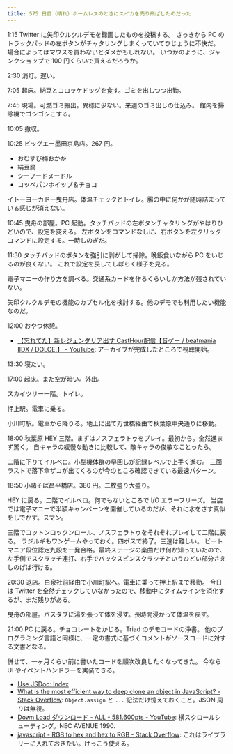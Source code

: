```yaml
---
title: 575 日目（晴れ）ホームレスのときにスイカを売り飛ばしたのだった
---
```


1:15 Twitter に矢印クルクルデモを録画したものを投稿する。
さっきから PC のトラックパッドの左ボタンがチャタリングしまくっていてひじょうに不快だ。
場合によってはマウスを買わないとダメかもしれない。
いつかのように、ジャンクショップで 100 円くらいで買えるだろうか。

2:30 消灯。遅い。

7:05 起床。納豆とコロッケドッグを食す。ゴミを出しつつ出勤。

7:45 現場。可燃ゴミ搬出。異様に少ない。来週のゴミ出しの仕込み。
館内を掃除機でゴシゴシこする。

10:05 撤収。

10:25 ビッグエー墨田京島店。267 円。

* おむすび梅おかか
* 絹豆腐
* シーフードヌードル
* コッペパンホイップ＆チョコ

イトーヨーカドー曳舟店。体温チェックとトイレ。腸の中に何かが随時詰まっている感じが消えない。

10:45 曳舟の部屋。PC 起動。タッチパッドの左ボタンチャタリングがやはりひどいので、設定を変える。
左ボタンをコマンドなしに、右ボタンを左クリックコマンドに設定する。一時しのぎだ。

11:30 タッチパッドのボタンを強引に剥がして掃除。晩飯食いながら PC をいじるのが良くない。
これで設定を戻してしばらく様子を見る。

電子マニーの作り方を調べる。交通系カードを作るくらいしか方法が残されていない。

矢印クルクルデモの機能のカプセル化を検討する。他のデモでも利用したい機能なのだ。

12:00 おやつ休憩。

* [【忘れてた】新レジェンダリア出す CastHour配信【音ゲー / beatmania IIDX / DOLCE.】 - YouTube](https://www.youtube.com/watch?v=8X0bs5jcurk):
  アーカイブが完成したところで視聴開始。

13:30 寝たい。

17:00 起床。また空が暗い。外出。

スカイツリー一階。トイレ。

押上駅。電車に乗る。

小川町駅。電車から降りる。地上に出て万世橋経由で秋葉原中央通りに移動。

18:00 秋葉原 HEY 三階。まずはノスフェラトゥをプレイ。最初から。全然進まず驚く。
自キャラの緩慢な動きに比較して、敵キャラの俊敏なことったら。

二階に下りてイルベロ。小型機体群の早回しが記録レベルで上手く進む。
三面ラストで落下傘ザコが出てくるのが今のところ確認できている最速パターン。

18:50 小諸そば昌平橋店。380 円。二枚盛り大盛り。

HEY に戻る。二階でイルベロ。何でもないところで I/O エラーフリーズ。
当店では電子マニーで半額キャンペーンを開催しているのだが、それに水をさす真似をしでかす。スマン。

三階でコットンロックンロール、ノスフェラトゥをそれぞれプレイして二階に戻る。
ラジルギもワンゲームやっておく。四ボスで終了。三速は難しい。
ビートマニア段位認定九段を一発合格。最終ステージの楽曲だけ何か知っていたので、
左手側でスクラッチ連打、右手でバックスピンスクラッチというひどい部分さえしのげば行ける。

20:30 退店。白泉社前経由で小川町駅へ。電車に乗って押上駅まで移動。
今日は Twitter を全然チェックしていなかったので、移動中にタイムラインを消化するが、まだ残りがある。

曳舟の部屋。バスタブに湯を張って体を浸す。長時間浸かって体温を戻す。

21:00 PC に戻る。チョコレートをかじる。Triad のデモコードの浄書。
他のプログラミング言語と同様に、一定の書式に基づくコメントがソースコードに対する文書となる。

併せて、一ヶ月くらい前に書いたコードを順次改良したくなってきた。
今なら UI やイベントハンドラーを実装できる。

* [Use JSDoc: Index](https://jsdoc.app/)
* [What is the most efficient way to deep clone an object in JavaScript? - Stack Overflow](https://stackoverflow.com/questions/122102/what-is-the-most-efficient-way-to-deep-clone-an-object-in-javascript):
  `Object.assign` と `...` 記法だけ憶えておくこと。JSON 周りは無視。
* [Down Load ダウンロード - ALL - 581.600pts - YouTube](https://www.youtube.com/watch?v=xTdv9V_ztEU):
  横スクロールシューティング。NEC AVENUE 1990.
* [javascript - RGB to hex and hex to RGB - Stack Overflow](https://stackoverflow.com/questions/5623838/rgb-to-hex-and-hex-to-rgb):
  これはライブラリーに入れておきたい。けっこう使える。

